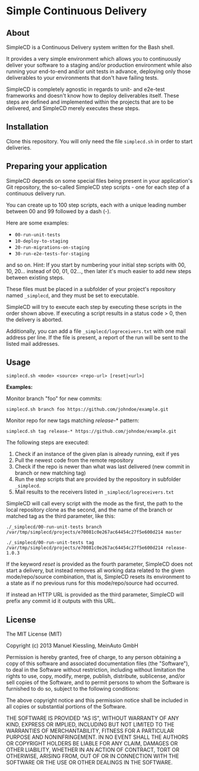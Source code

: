 # Simple Continuous Delivery


## About

SimpleCD is a Continuous Delivery system written for the Bash shell.

It provides a very simple environment which allows you to continuously deliver
your software to a staging and/or production environment while also running
your end-to-end and/or unit tests in advance, deploying only those deliverables
to your environments that don't have failing tests.

SimpleCD is completely agnostic in regards to unit- and e2e-test frameworks and
doesn't know how to deploy deliverables itself. These steps are defined and
implemented within the projects that are to be delivered, and SimpleCD merely
executes these steps.


## Installation

Clone this repository. You will only need the file `simplecd.sh` in order
to start deliveries.


## Preparing your application

SimpleCD depends on some special files being present in your application's
Git repository, the so-called SimpleCD step scripts - one for each step of a
continuous delivery run.

You can create up to 100 step scripts, each with a unique leading number between
00 and 99 followed by a dash (-).

Here are some examples:

* `00-run-unit-tests`
* `10-deploy-to-staging`
* `20-run-migrations-on-staging`
* `30-run-e2e-tests-for-staging`

and so on. Hint: If you start by numbering your initial step scripts with
00, 10, 20... instead of 00, 01, 02..., then later it's much easier to add
new steps between existing steps.

These files must be placed in a subfolder of your project's repository named
`_simplecd`, and they must be set to executable.

SimpleCD will try to execute each step by executing these scripts in the order
shown above. If executing a script results in a status code > 0, then the
delivery is aborted.

Additionally, you can add a file `_simplecd/logreceivers.txt` with one mail
address per line. If the file is present, a report of the run will be sent to
the listed mail addresses.


## Usage

`simplecd.sh <mode> <source> <repo-url> [reset|<url>]`

**Examples:**

Monitor branch "foo" for new commits:

`simplecd.sh branch foo https://github.com/johndoe/example.git`

Monitor repo for new tags matching *release-** pattern:

`simplecd.sh tag release-* https://github.com/johndoe/example.git`


The following steps are executed:

1. Check if an instance of the given plan is already running, exit if yes
3. Pull the newest code from the remote repository
2. Check if the repo is newer than what was last delivered (new commit in branch or new matching tag)
4. Run the step scripts that are provided by the repository in subfolder
   `_simplecd`.
5. Mail results to the receivers listed in `_simplecd/logreceivers.txt`

SimpleCD will call every script with the mode as the first, the path to the local repository clone
as the second, and the name of the branch or matched tag as the third parameter, like this:

`./_simplecd/00-run-unit-tests branch /var/tmp/simplecd/projects/e70081c0e267ac64454c27f5e600d214 master`

`./_simplecd/00-run-unit-tests tag /var/tmp/simplecd/projects/e70081c0e267ac64454c27f5e600d214 release-1.0.3`

If the keyword *reset* is provided as the fourth parameter, SimpleCD does not
start a delivery, but instead removes all working data related to the given
mode/repo/source combination, that is, SimpleCD resets its environment to a state
as if no previous runs for this mode/repo/source had occurred.

If instead an HTTP URL is provided as the third parameter, SimpleCD will
prefix any commit id it outputs with this URL.


## License 

The MIT License (MIT)

Copyright (c) 2013 Manuel Kiessling, MeinAuto GmbH

Permission is hereby granted, free of charge, to any person obtaining a copy of
this software and associated documentation files (the "Software"), to deal in
the Software without restriction, including without limitation the rights to
use, copy, modify, merge, publish, distribute, sublicense, and/or sell copies of
the Software, and to permit persons to whom the Software is furnished to do so,
subject to the following conditions:

The above copyright notice and this permission notice shall be included in all
copies or substantial portions of the Software.

THE SOFTWARE IS PROVIDED "AS IS", WITHOUT WARRANTY OF ANY KIND, EXPRESS OR
IMPLIED, INCLUDING BUT NOT LIMITED TO THE WARRANTIES OF MERCHANTABILITY, FITNESS
FOR A PARTICULAR PURPOSE AND NONINFRINGEMENT. IN NO EVENT SHALL THE AUTHORS OR
COPYRIGHT HOLDERS BE LIABLE FOR ANY CLAIM, DAMAGES OR OTHER LIABILITY, WHETHER
IN AN ACTION OF CONTRACT, TORT OR OTHERWISE, ARISING FROM, OUT OF OR IN
CONNECTION WITH THE SOFTWARE OR THE USE OR OTHER DEALINGS IN THE SOFTWARE.
